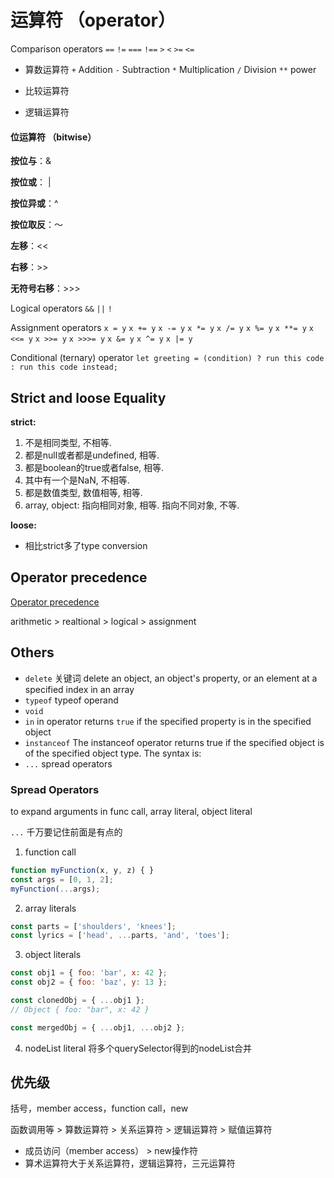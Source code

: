 # 运算符 （operator）

Comparison operators
`==` `!=` `===` `!==` `>` `<` `>=` `<=`

- 算数运算符
  `+` Addition `-` Subtraction `*` Multiplication `/` Division `**` 
  power

- 比较运算符
- 逻辑运算符

#### 位运算符 （bitwise）

**按位与**：&

**按位或**： |

**按位异或**：^

**按位取反**：～

**左移**：<<

**右移**：>>

**无符号右移**：>>>



Logical operators `&&` `||` `!`

Assignment operators
`x = y` `x += y` `x -= y` `x *= y` `x /= y` 
`x %= y` `x **= y` `x <<= y` `x >>= y` `x >>>= y`
`x &= y` `x ^= y` `x |= y`

Conditional (ternary) operator `let greeting = (condition) ? run this code : run this code instead;`



## Strict and loose Equality

**strict:**

1. 不是相同类型, 不相等.
2. 都是null或者都是undefined, 相等.
3. 都是boolean的true或者false, 相等.
4. 其中有一个是NaN, 不相等.
5. 都是数值类型, 数值相等, 相等.
6. array, object: 指向相同对象, 相等. 指向不同对象, 不等.



**loose:**

- 相比strict多了type conversion



## Operator precedence
[Operator precedence](https://developer.mozilla.org/en-US/docs/Web/JavaScript/Guide/Expressions_and_Operators#Operator_precedence)

arithmetic > realtional > logical > assignment


## Others
- `delete` 关键词
delete an object, an object's property, or an element at a specified index in an array
- `typeof` typeof operand
- `void`
- `in` in operator returns `true` if the specified property is in the specified object
- `instanceof` The instanceof operator returns true if the specified object is of the specified object type. The syntax is:
- `...` spread operators



### Spread Operators

to expand arguments in func call, array literal, object literal

`...` 千万要记住前面是有点的
1. function call
```javascript
function myFunction(x, y, z) { }
const args = [0, 1, 2];
myFunction(...args);
```

2. array literals
```javascript
const parts = ['shoulders', 'knees']; 
const lyrics = ['head', ...parts, 'and', 'toes']; 
```

3. object literals
```javascript
const obj1 = { foo: 'bar', x: 42 };
const obj2 = { foo: 'baz', y: 13 };

const clonedObj = { ...obj1 };
// Object { foo: "bar", x: 42 }

const mergedObj = { ...obj1, ...obj2 };
```

4. nodeList literal
将多个querySelector得到的nodeList合并





## 优先级

括号，member access，function call，new



函数调用等 > 算数运算符 > 关系运算符 > 逻辑运算符 >  赋值运算符



- 成员访问（member access） > new操作符
- 算术运算符大于关系运算符，逻辑运算符，三元运算符